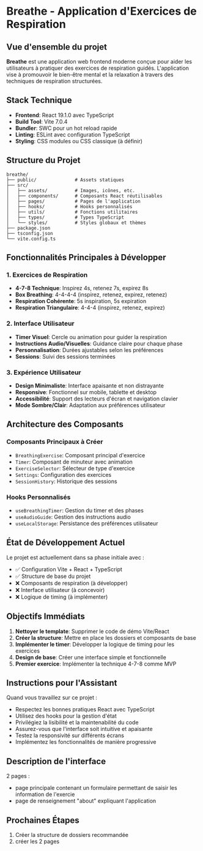 # Breathe - Application d'Exercices de Respiration

## Vue d'ensemble du projet

**Breathe** est une application web frontend moderne conçue pour aider les utilisateurs à pratiquer des exercices de respiration guidés. L'application vise à promouvoir le bien-être mental et la relaxation à travers des techniques de respiration structurées.

## Stack Technique

- **Frontend**: React 19.1.0 avec TypeScript
- **Build Tool**: Vite 7.0.4
- **Bundler**: SWC pour un hot reload rapide
- **Linting**: ESLint avec configuration TypeScript
- **Styling**: CSS modules ou CSS classique (à définir)

## Structure du Projet

```
breathe/
├── public/              # Assets statiques
├── src/
│   ├── assets/          # Images, icônes, etc.
│   ├── components/      # Composants React réutilisables
│   ├── pages/           # Pages de l'application
│   ├── hooks/           # Hooks personnalisés
│   ├── utils/           # Fonctions utilitaires
│   ├── types/           # Types TypeScript
│   └── styles/          # Styles globaux et thèmes
├── package.json
├── tsconfig.json
└── vite.config.ts
```

## Fonctionnalités Principales à Développer

### 1. Exercices de Respiration
- **4-7-8 Technique**: Inspirez 4s, retenez 7s, expirez 8s
- **Box Breathing**: 4-4-4-4 (inspirez, retenez, expirez, retenez)
- **Respiration Cohérente**: 5s inspiration, 5s expiration
- **Respiration Triangulaire**: 4-4-4 (inspirez, retenez, expirez)

### 2. Interface Utilisateur
- **Timer Visuel**: Cercle ou animation pour guider la respiration
- **Instructions Audio/Visuelles**: Guidance claire pour chaque phase
- **Personnalisation**: Durées ajustables selon les préférences
- **Sessions**: Suivi des sessions terminées

### 3. Expérience Utilisateur
- **Design Minimaliste**: Interface apaisante et non distrayante
- **Responsive**: Fonctionnel sur mobile, tablette et desktop
- **Accessibilité**: Support des lecteurs d'écran et navigation clavier
- **Mode Sombre/Clair**: Adaptation aux préférences utilisateur

## Architecture des Composants

### Composants Principaux à Créer
- `BreathingExercise`: Composant principal d'exercice
- `Timer`: Composant de minuteur avec animation
- `ExerciseSelector`: Sélecteur de type d'exercice
- `Settings`: Configuration des exercices
- `SessionHistory`: Historique des sessions

### Hooks Personnalisés
- `useBreathingTimer`: Gestion du timer et des phases
- `useAudioGuide`: Gestion des instructions audio
- `useLocalStorage`: Persistance des préférences utilisateur

## État de Développement Actuel

Le projet est actuellement dans sa phase initiale avec :
- ✅ Configuration Vite + React + TypeScript
- ✅ Structure de base du projet
- ❌ Composants de respiration (à développer)
- ❌ Interface utilisateur (à concevoir)
- ❌ Logique de timing (à implémenter)

## Objectifs Immédiats

1. **Nettoyer le template**: Supprimer le code de démo Vite/React
2. **Créer la structure**: Mettre en place les dossiers et composants de base
3. **Implémenter le timer**: Développer la logique de timing pour les exercices
4. **Design de base**: Créer une interface simple et fonctionnelle
5. **Premier exercice**: Implémenter la technique 4-7-8 comme MVP

## Instructions pour l'Assistant

Quand vous travaillez sur ce projet :
- Respectez les bonnes pratiques React avec TypeScript
- Utilisez des hooks pour la gestion d'état
- Privilégiez la lisibilité et la maintenabilité du code
- Assurez-vous que l'interface soit intuitive et apaisante
- Testez la responsivité sur différents écrans
- Implémentez les fonctionnalités de manière progressive

## Description de l'interface
2 pages : 
- page principale contenant un formulaire permettant de saisir les information de l'exercie
- page de renseignement "about" expliquant l'application

## Prochaines Étapes

1. Créer la structure de dossiers recommandée
2. créer les 2 pages